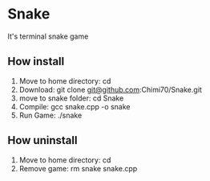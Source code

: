 # Snake
It's terminal snake game

## How install
1. Move to home directory: cd
2. Download: git clone git@github.com:Chimi70/Snake.git
3. move to snake folder: cd Snake
4. Compile: gcc snake.cpp -o snake
5. Run Game: ./snake

## How uninstall
1. Move to home directory: cd
2. Remove game: rm snake snake.cpp
